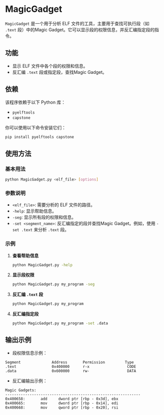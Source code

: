 
# MagicGadget

`MagicGadget` 是一个用于分析 ELF 文件的工具，主要用于查找可执行段（如 `.text` 段）中的Magic Gadget。它可以显示段的权限信息，并反汇编指定段的指令。

## 功能

- 显示 ELF 文件中各个段的权限和信息。
- 反汇编 `.text` 段或指定段，查找Magic Gadget。

## 依赖

该程序依赖于以下 Python 库：

- `pyelftools`
- `capstone`

你可以使用以下命令安装它们：

```bash
pip install pyelftools capstone
```

## 使用方法

### 基本用法

```bash
python MagicGadget.py <elf_file> [options]
```

### 参数说明

- `<elf_file>`: 需要分析的 ELF 文件的路径。
- `-help`: 显示帮助信息。
- `-seg`: 显示所有段的权限和信息。
- `-set <segment_name>`: 反汇编指定的段并查找Magic Gadget。例如，使用 `-set .text` 来分析 `.text` 段。

### 示例

1. **查看帮助信息**

   ```bash
   python MagicGadget.py -help
   ```

2. **显示段权限**

   ```bash
   python MagicGadget.py my_program -seg
   ```

3. **反汇编 `.text` 段**

   ```bash
   python MagicGadget.py my_program
   ```

4. **反汇编指定段**

   ```bash
   python MagicGadget.py my_program -set .data
   ```

## 输出示例

- 段权限信息示例：

```
Segment              Address       Permission         Type
.text                0x400000      r-x                 CODE
.data                0x600000      rw-                 DATA
```

- 反汇编输出示例：

```
Magic Gadgets:
-------------------------------------------------------------
0x400658:       add     dword ptr [rbp - 0x3d], ebx
0x400665:       mov     dword ptr [rbp - 0x14], edi
0x400668:       mov     qword ptr [rbp - 0x20], rsi
```
